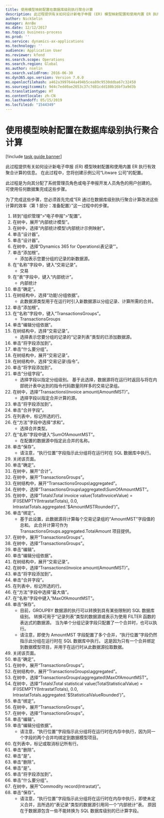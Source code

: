 ```yaml
---
title: 使用模型映射配置在数据库级别执行聚合计算
description: 此过程提供有关如何设计新电子申报 (ER) 模型映射配置和使用内置 ER 执行有效聚合计算的信息。
author: NickSelin
manager: AnnBe
ms.date: 12/12/2017
ms.topic: business-process
ms.prod: ''
ms.service: dynamics-ax-applications
ms.technology: ''
audience: Application User
ms.reviewer: kfend
ms.search.scope: Operations
ms.search.region: Global
ms.author: nselin
ms.search.validFrom: 2016-06-30
ms.dyn365.ops.version: Version 7.0.0
ms.openlocfilehash: a462a3997644a494b5cea89c9530ddba67c32450
ms.sourcegitcommit: 9d4c7edd0ae2053c37c7d81cdd180b16bf3a9d3b
ms.translationtype: HT
ms.contentlocale: zh-CN
ms.lasthandoff: 05/15/2019
ms.locfileid: "1544349"
---
```

# <a name="use-model-mapping-configurations-for-aggregate-calculations-at-the-database-level"></a>使用模型映射配置在数据库级别执行聚合计算

[!include [task guide banner](../../includes/task-guide-banner.md)]

此过程提供有关如何设计新电子申报 (ER) 模型映射配置和使用内置 ER 执行有效聚合计算的信息。 在此过程中，您将创建示例公司“Litware 公司”的配置。 

此过程是为向其分配了系统管理员角色或电子申报开发人员角色的用户创建的。 可使用任何数据集完成这些步骤。

 为了完成这些步骤，您必须首先完成“ER 通过在数据库级别执行聚合计算改进这些计算的效率（第 1 部分：准备配置）”这一过程中的步骤。

1. 转到“组织管理”>“电子申报”>“配置”。
2. 在树中，展开“内部统计模型”。
3. 在树中，选择“内部统计模型\内部统计示例映射”。
4. 单击“设计器”。
5. 单击“设计器”。
6. 在树中，选择“Dynamics 365 for Operations\表记录”'。
7. 单击“添加根”。
    * 添加表示您要分组的记录的新数据源。  
8. 在“名称”字段中，键入“交易记录”。
    * 交易  
9. 在“表”字段中，键入“内部统计”。
    * 内部统计  
10. 单击“确定”。
11. 在树结构中，选择“功能\分组依据”。
    * 此数据源类型用于在运行时引入新数据源以分组记录、计算所需的合并。  
12. 单击“添加根”。
13. 在“名称”字段中，键入“TransactionsGroups”。
    * TransactionsGroups  
14. 单击“编辑分组依据”。
15. 在树结构中，选择“交易记录”。
    * 选择表示您要分组的记录的“记录列表”类型的已添加数据源。  
16. 单击“将字段添加到”。
17. 单击“什么要分组”。
18. 在树结构中，展开“交易记录”。
19. 在树结构中，选择“交易记录\指令”。
20. 单击“将字段添加到”。
21. 单击“分组字段”。
    * 选择字段以指定分组级别。 基于此选择，数据源将在运行时返回与将在内部统计表中达到的指令代码数量同样多的交易记录组。  
22. 在树中，选择“Transactions\Invoice amount(AmountMST)”。
    * 选择字段以指定合并计算的源。  
23. 单击“将字段添加到”。
24. 单击“合并字段”。
25. 在列表中，标记所选的行。
26. 在“方法”字段中选择“求和”。
    * 选择合并类型。  
27. 在“名称”字段中键入“SumOfAmountMST”。
    * 在配置的数据源中指定此合并的名称。  
28. 单击“保存”。
    * 请注意，“执行位置”字段指示此分组将在运行时在 SQL 数据库中执行。  
29. 关闭该页面。
30. 单击“确定”。
31. 在树中，展开“合计”。
32. 在树中，展开“TransactionsGroups”。
33. 在树结构中，展开“TransactionsGroups\aggregated”。
34. 在树中，选择“TransactionsGroups\aggregated\SumOfAmountMST”。
35. 在树中，选择“Totals\Total invoice value(TotalInvoiceValue) = IF(ISEMPTY(IntrastatTotals), 0.0, IntrastatTotals.aggregated.'$AmountMSTRounded')”。
36. 单击“绑定”。
    * 基于此设置，此数据源将计算每个交易记录组的“AmountMST”字段值的总和。 此合并计算可作为 TransactionsGroups.aggregated.TotalAmount 项目提供。  
37. 在树中，展开“TransactionsGroups”。
38. 在树中，选择“TransactionsGroups”。
39. 单击“编辑”。
40. 单击“编辑分组依据”。
41. 在树结构中，展开“交易记录”。
42. 在树中，选择“Transactions\Invoice amount(AmountMST)”。
43. 单击“将字段添加到”。
44. 单击“合并字段”。
45. 在列表中，标记所选的行。
46. 在“方法”字段中选择“最大值”。
47. 在“名称”字段中键入“MaxOfAmountMST”。
48. 单击“保存”。
    * 目前，GROUPBY 数据源的执行可以转换到具有某些限制的 SQL 数据库级别。 转换可用于“记录列表”类型的数据源或表示为使用 FILTER 函数的表达式的数据源。 当为单个分组记录字段只配置了一个合并时，也可以执行。  
    * 请注意，即使为 AmountMST 字段配置了多个合并，“执行位置”字段仍然指示此分组在运行时在 SQL 数据库中执行。 这是因为只有一个合并绑定到数据模型项目，并用于在运行时从此数据源拉取数据。  
49. 关闭该页面。
50. 单击“确定”。
51. 在树中，展开“TransactionsGroups”。
52. 在树结构中，展开“TransactionsGroups\aggregated”。
53. 在树中，选择“TransactionsGroups\aggregated\MaxOfAmountMST”。
54. 在树中，选择“Totals\Total statistical value(TotalStatisticalValue) = IF(ISEMPTY(IntrastatTotals), 0.0, IntrastatTotals.aggregated.'$StatisticalValueRounded')”。
55. 单击“绑定”。
56. 在树中，展开“TransactionsGroups”。
57. 在树中，选择“TransactionsGroups”。
58. 单击“编辑”。
59. 单击“编辑分组依据”。
    * 请注意，“执行位置”字段指示此分组将在运行时在内存中执行，因为同一个字段的两个合并均绑定到数据模型项目。   
60. 在列表中，标记或取消标记所有行。
61. 单击“删除”。
62. 单击“是”。
63. 单击“删除”。
64. 单击“是”。
65. 单击“将字段添加到”。
66. 单击“什么要分组”。
67. 在树中，展开“Commodity record(Intrastat)”。
68. 单击“保存”。
    * 请注意，“执行位置”字段指示此分组将在运行时在内存中执行，即使未定义合并，且所选的“表记录”类型的数据源引用同一个“内部统计”表。 原因在于数据源包含一些不能转换为 SQL 数据库级别的已计算字段。  

